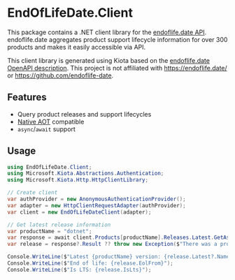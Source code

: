 # EndOfLifeDate.Client

This package contains a .NET client library for the [endoflife.date API](https://endoflife.date/).
endoflife.date aggregates product support lifecycle information for over 300
products and makes it easily accessible via API.

This client library is generated using Kiota based on the [endoflife.date OpenAPI description](https://endoflife.date/docs/api/v1/openapi.yml). This project is not affiliated with https://endoflife.date/ or
https://github.com/endoflife-date.

## Features

- Query product releases and support lifecycles
- [Native AOT](https://learn.microsoft.com/dotnet/core/deploying/native-aot/) compatible
- `async`/`await` support

## Usage

```csharp
using EndOfLifeDate.Client;
using Microsoft.Kiota.Abstractions.Authentication;
using Microsoft.Kiota.Http.HttpClientLibrary;

// Create client
var authProvider = new AnonymousAuthenticationProvider();
var adapter = new HttpClientRequestAdapter(authProvider);
var client = new EndOfLifeDateClient(adapter);

// Get latest release information
var productName = "dotnet";
var response = await client.Products[productName].Releases.Latest.GetAsync();
var release = response?.Result ?? throw new Exception($"There was a problem getting {productName} release info");

Console.WriteLine($"Latest {productName} version: {release.Latest?.Name}");
Console.WriteLine($"End of life: {release.EolFrom}");
Console.WriteLine($"Is LTS: {release.IsLts}");
```
